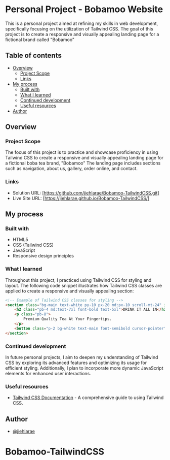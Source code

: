 # Personal Project - Bobamoo Website

This is a personal project aimed at refining my skills in web development, specifically focusing on the utilization of Tailwind CSS. The goal of this project is to create a responsive and visually appealing landing page for a fictional brand called "Bobamoo"

## Table of contents

- [Overview](#overview)
  - [Project Scope](#project-scope)
  - [Links](#links)
- [My process](#my-process)
  - [Built with](#built-with)
  - [What I learned](#what-i-learned)
  - [Continued development](#continued-development)
  - [Useful resources](#useful-resources)
- [Author](#author)

## Overview

### Project Scope

The focus of this project is to practice and showcase proficiency in using Tailwind CSS to create a responsive and visually appealing landing page for a fictional boba tea brand, "Bobamoo" The landing page includes sections such as navigation, about us, gallery, order online, and contact.

### Links

- Solution URL: [https://github.com/jiehlarae/Bobamoo-TailwindCSS.git]
- Live Site URL: [https://jiehlarae.github.io/Bobamoo-TailwindCSS/]

## My process

### Built with

- HTML5
- CSS (Tailwind CSS)
- JavaScript
- Responsive design principles

### What I learned

Throughout this project, I practiced using Tailwind CSS for styling and layout. The following code snippet illustrates how Tailwind CSS classes are applied to create a responsive and visually appealing section:

```html
<!-- Example of Tailwind CSS classes for styling -->
<section class="bg-main text-white py-10 px-20 md:px-10 scroll-mt-24" id="order">
    <h2 class="pb-4 md:text-7xl font-bold text-5xl">DRINK IT ALL IN</h2>
    <p class="pb-8">
        Premium Quality Tea At Your Fingertips.
    </p>
    <button class="p-2 bg-white text-main font-semibold cursor-pointer">Order Now</button>
</section>
```

### Continued development

In future personal projects, I aim to deepen my understanding of Tailwind CSS by exploring its advanced features and optimizing its usage for efficient styling. Additionally, I plan to incorporate more dynamic JavaScript elements for enhanced user interactions.

### Useful resources

- [Tailwind CSS Documentation](https://tailwindcss.com/docs) - A comprehensive guide to using Tailwind CSS.

## Author

- [@jiehlarae](https://github.com/jiehlarae)
# Bobamoo-TailwindCSS
